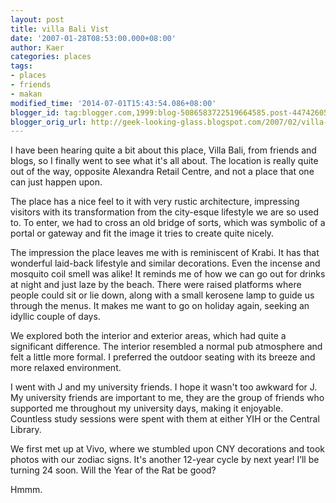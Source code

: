 ```yaml
---
layout: post
title: villa Bali Vist
date: '2007-01-28T08:53:00.000+08:00'
author: Kaer
categories: places
tags:
- places
- friends
- makan
modified_time: '2014-07-01T15:43:54.086+08:00'
blogger_id: tag:blogger.com,1999:blog-5086583722519664585.post-4474260542138241623
blogger_orig_url: http://geek-looking-glass.blogspot.com/2007/02/villa-bali-vist.html
---
```


I have been hearing quite a bit about this place, Villa Bali, from friends and blogs, so I finally went to see what it's all about. The location is really quite out of the way, opposite Alexandra Retail Centre, and not a place that one can just happen upon.

The place has a nice feel to it with very rustic architecture, impressing visitors with its transformation from the city-esque lifestyle we are so used to. To enter, we had to cross an old bridge of sorts, which was symbolic of a portal or gateway and fit the image it tries to create quite nicely.

The impression the place leaves me with is reminiscent of Krabi. It has that wonderful laid-back lifestyle and similar decorations. Even the incense and mosquito coil smell was alike! It reminds me of how we can go out for drinks at night and just laze by the beach. There were raised platforms where people could sit or lie down, along with a small kerosene lamp to guide us through the menus. It makes me want to go on holiday again, seeking an idyllic couple of days.

We explored both the interior and exterior areas, which had quite a significant difference. The interior resembled a normal pub atmosphere and felt a little more formal. I preferred the outdoor seating with its breeze and more relaxed environment.

I went with J and my university friends. I hope it wasn't too awkward for J. My university friends are important to me, they are the group of friends who supported me throughout my university days, making it enjoyable. Countless study sessions were spent with them at either YIH or the Central Library.

We first met up at Vivo, where we stumbled upon CNY decorations and took photos with our zodiac signs. It's another 12-year cycle by next year! I’ll be turning 24 soon. Will the Year of the Rat be good?

Hmmm. 

<img alt="" border="0" 
src="http://2.bp.blogspot.com/_m5e8Pqc8k3c/RcKJExBODWI/AAAAAAAAAFE/suc71DYhrag/s1600/DSCF0398.jpg" 
id="BLOGGER_PHOTO_ID_5026730849069829474" style="cursor: pointer; display: 
block; margin: 0px auto 10px; text-align: center;" 
/>

<img alt="" border="0" 
src="http://2.bp.blogspot.com/_m5e8Pqc8k3c/RcKK8xBODZI/AAAAAAAAAFc/cjEYy4JmJDw/s1600/DSCF0397.jpg" 
id="BLOGGER_PHOTO_ID_5026732910654131602" style="cursor: pointer; display: 
block; margin: 0px auto 10px; text-align: center;" 
/>